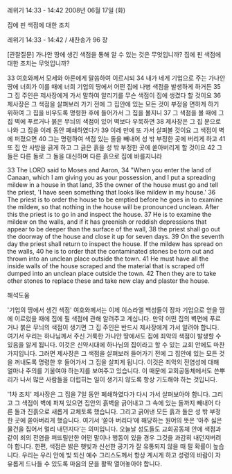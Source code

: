 레위기 14:33 - 14:42 
2008년 06월 17일 (화)

집에 핀 색점에 대한 조치



레위기 14:33 - 14:42 / 새찬송가 96 장


[관찰질문]
가나안 땅에 생긴 색점을 통해 알 수 있는 것은 무엇입니까?
집에 핀 색점에 대한 조치는 무엇입니까?

33 여호와께서 모세와 아론에게 말씀하여 이르시되
34 내가 네게 기업으로 주는 가나안 땅에 너희가 이를 때에 너희 기업의 땅에서 어떤 집에 나병 색점을 발생하게 하거든 
35 그 집 주인은 제사장에게 가서 말하여 알리기를 무슨 색점이 집에 생겼다 할 것이요 
36 제사장은 그 색점을 살펴보러 가기 전에 그 집안에 있는 모든 것이 부정을 면하게 하기 위하여 그 집을 비우도록 명령한 후에 들어가서 그 집을 볼지니
37 그 색점을 볼 때에 그 집 벽에 푸르거나 붉은 무늬의 색점이 있어 벽보다 우묵하면 
38 제사장은 그 집 문으로 나와 그 집을 이레 동안 폐쇄하였다가 
39 이레 만에 또 가서 살펴볼 것이요 그 색점이 벽에 퍼졌으면 
40 그는 명령하여 색점 있는 돌을 빼내어 성 밖 부정한 곳에 버리게 하고 
41 또 집 안 사방을 긁게 하고 그 긁은 흙을 성 밖 부정한 곳에 쏟아버리게 할 것이요 
42 그들은 다른 돌로 그 돌을 대신하며 다른 흙으로 집에 바를지니라  

33 The LORD said to Moses and Aaron, 
34 "When you enter the land of Canaan, which I am giving you as your possession, and I put a spreading mildew in a house in that land, 
35 the owner of the house must go and tell the priest, 'I have seen something that looks like mildew in my house.' 
36 The priest is to order the house to be emptied before he goes in to examine the mildew, so that nothing in the house will be pronounced unclean. After this the priest is to go in and inspect the house.
37 He is to examine the mildew on the walls, and if it has greenish or reddish depressions that appear to be deeper than the surface of the wall, 
38 the priest shall go out the doorway of the house and close it up for seven days. 
39 On the seventh day the priest shall return to inspect the house. If the mildew has spread on the walls, 
40 he is to order that the contaminated stones be torn out and thrown into an unclean place outside the town. 
41 He must have all the inside walls of the house scraped and the material that is scraped off dumped into an unclean place outside the town. 
42 Then they are to take other stones to replace these and take new clay and plaster the house.

해석도움





'기업의 땅에서 생긴 색점'
여호와께서는 이제 이스라엘 백성들이 장차 기업으로 얻을 땅에 이르렀을 때에 집에 필 색점에 관해 알려주고 계십니다. 만약 어떤 집의 벽면에 푸르거나 붉은 무늬의 색점이 생기면 그 집 주인은 반드시 제사장에게 가서 알려야 합니다. 여기서 우리는 하나님께서 주신 거룩한 가나안 땅에서도 집에 죄악의 색점이 발생할 수 있음을 알게 됩니다. 이것은 신약시대에 하나님의 집이라고 할 수 있는 교회 안에도 마찬가지입니다. 그러면 제사장은 그 색점을 살펴보러 들어가기 전에 그 집안에 있는 모든 것을 꺼내도록 명령한 후 들어가서 그 집을 살피게 됩니다. 이것은 죄악의 전염성에 대해 얼마나 주의를 기울여야 하는지를 보여주고 있습니다. 이 때문에 교회공동체에서도 쓴뿌리가 나서 많은 사람들을 더럽히는 일이 생기지 않도록 항상 기도해야 하는 것입니다. 

'1차 조치'
제사장은 그 집을 7일 동안 폐쇄하였다가 다시 가서 살펴보아야 합니다. 그리고 그 색점이 벽에 퍼져 있으면 집안의 흙벽을 긁어내고 그 속에 있는 돌까지 빼내어 다른 돌과 진흙으로 새롭게 교체토록 했습니다. 그리고 긁어낸 모든 흙과 돌은 성 밖 부정한 곳에 쏟아버리게 했습니다. 여기서 ‘쏟아 버리다’에 해당하는 원어의 뜻은 ‘아주 싫은 물건을 집어서 멀리 내던지다’는 의미입니다. 오늘날 성도들도 교회공동체 안에 색점과 같이 죄의 전염을 퍼뜨릴만한 어떤 말이나 행동이 있을 경우 그것을 과감히 내던져버려야 합니다. 한편, 색점은 밝은 햇빛과 신선한 공기가 잘 유통되지 않을 때 필 확률이 높습니다. 우리는 우리 안에 빛 되신 예수 그리스도께서 항상 계시게 하고 성령의 바람이 자유롭게 드나들 수 있도록 마음의 문을 활짝 열어놓아야 합니다.